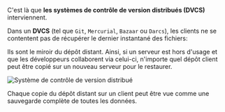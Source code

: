 C'est là que **les systèmes de contrôle de version distribués (DVCS)**
interviennent.

Dans un **DVCS** (tel que `Git`, `Mercurial`, `Bazaar` ou `Darcs`), les clients
ne se contentent pas de récupérer le dernier instantané des fichiers:

Ils sont le miroir du dépôt distant. Ainsi, si un serveur est hors d'usage et
que les développeurs collaborent via celui-ci, n'importe quel dépôt client peut
être copié sur un nouveau serveur pour le restaurer.

![Système de contrôle de version distribué](/devopsteam/courses/git/git_formation_part1/assets/distributed-vcs.png)

Chaque copie du dépôt distant sur un client peut être vue comme une sauvegarde
complète de toutes les données.
